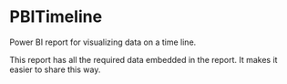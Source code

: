 # PBITimeline
Power BI report for visualizing data on a time line.

This report has all the required data embedded in the report. It makes it easier to share this way.
